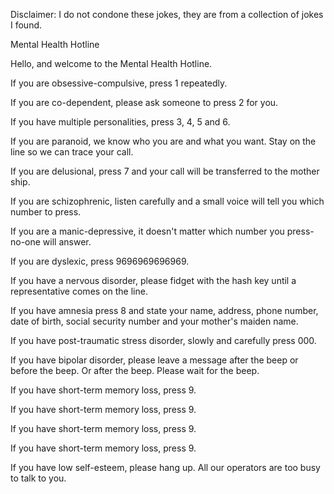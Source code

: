 Disclaimer: I do not condone these jokes, they are from a collection of jokes I found.

Mental Health Hotline

Hello, and welcome to the Mental Health Hotline. 

If you are obsessive-compulsive, press 1 repeatedly. 

If you are co-dependent, please ask someone to press 2 for you. 

If you have multiple personalities, press 3, 4, 5 and 6. 

If you are paranoid, we know who you are and what you want. Stay on the line so we can trace your call. 

If you are delusional, press 7 and your call will be transferred to the mother ship. 

If you are schizophrenic, listen carefully and a small voice will tell you which number to press. 

If you are a manic-depressive, it doesn't matter which number you press-no-one will answer. 

If you are dyslexic, press 9696969696969. 

If you have a nervous disorder, please fidget with the hash key until a representative comes on the line. 

If you have amnesia press 8 and state your name, address, phone number, date of birth, social security number and your mother's maiden name. 

If you have post-traumatic stress disorder, slowly and carefully press 000. 

If you have bipolar disorder, please leave a message after the beep or before the beep. Or after the beep. Please wait for the beep. 

If you have short-term memory loss, press 9. 

If you have short-term memory loss, press 9. 

If you have short-term memory loss, press 9. 

If you have short-term memory loss, press 9. 

If you have low self-esteem, please hang up. All our operators are too busy to talk to you.

